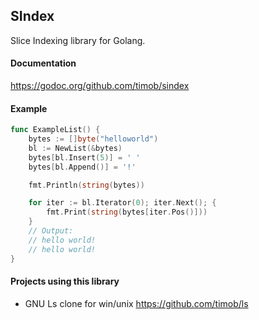 ## SIndex


Slice Indexing library for Golang.

#### Documentation
https://godoc.org/github.com/timob/sindex

#### Example
```go
func ExampleList() {
	bytes := []byte("helloworld")
	bl := NewList(&bytes)
	bytes[bl.Insert(5)] = ' '
	bytes[bl.Append()] = '!'

	fmt.Println(string(bytes))

	for iter := bl.Iterator(0); iter.Next(); {
		fmt.Print(string(bytes[iter.Pos()]))
	}
	// Output:
	// hello world!
	// hello world!
}
```

#### Projects using this library
* GNU Ls clone for win/unix https://github.com/timob/ls
